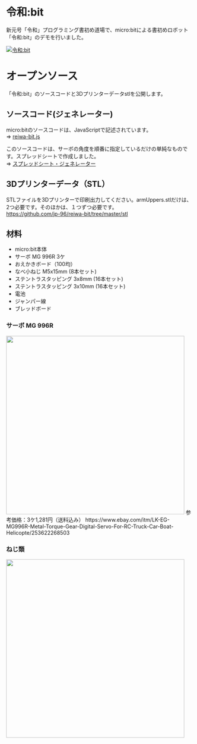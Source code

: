 # 令和:bit

新元号「令和」プログラミング書初め道場で、micro:bitによる書初めロボット「令和:bit」のデモを行いました。 

[![令和:bit](https://img.youtube.com/vi/2eLG0n90_rk/0.jpg)](https://www.youtube.com/watch?v=2eLG0n90_rk)


# オープンソース

「令和:bit」のソースコードと3Dプリンターデータstlを公開します。


## ソースコード(ジェネレーター)

micro:bitのソースコードは、JavaScriptで記述されています。  
⇒ [reiwa-bit.js](https://github.com/jp-96/reiwa-bit/blob/master/src/reiwa-bit.js)

このソースコードは、サーボの角度を順番に指定しているだけの単純なものです。スプレッドシートで作成しました。  
⇒ [スプレッドシート・ジェネレーター](https://github.com/jp-96/reiwa-bit/blob/master/src/%E4%BB%A4%E5%92%8C%E3%83%97%E3%83%AD%E3%83%83%E3%83%88.xlsx)


## 3Dプリンターデータ（STL）

STLファイルを3Dプリンターで印刷出力してください。armUppers.stlだけは、2つ必要です。そのほかは、１つずつ必要です。  
https://github.com/jp-96/reiwa-bit/tree/master/stl


## 材料

* micro:bit本体
* サーボ MG 996R 3ケ
* おえかきボード（100均）
* なべ小ねじ M5x15mm (8本セット)
* ステントラスタッピング 3x8mm (16本セット)
* ステントラスタッピング 3x10mm (16本セット)
* 電池
* ジャンパー線
* ブレッドボード


### サーボ MG 996R

<img src="https://raw.githubusercontent.com/jp-96/reiwa-bit/master/pic/servo.jpg" width="480">
参考価格：3ケ1,281円（送料込み）  
https://www.ebay.com/itm/LK-EG-MG996R-Metal-Torque-Gear-Digital-Servo-For-RC-Truck-Car-Boat-Helicopte/253622268503


### ねじ類

<img src="https://raw.githubusercontent.com/jp-96/reiwa-bit/master/pic/screw.jpg" width="480">
